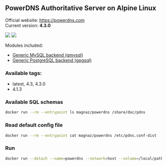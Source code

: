 PowerDNS Authoritative Server on Alpine Linux
---

Official website: <https://powerdns.com>  
Current version: **4.3.0**

[![](https://images.microbadger.com/badges/image/magnaz/powerdns.svg)](https://microbadger.com/images/magnaz/powerdns "Get your own image badge on microbadger.com") [![](https://images.microbadger.com/badges/version/magnaz/powerdns.svg)](https://microbadger.com/images/magnaz/powerdns "Get your own version badge on microbadger.com")

Modules included:
 - [Generic MySQL backend (gmysql)](https://doc.powerdns.com/authoritative/backends/generic-mysql.html)
 - [Generic PostgreSQL backend (gpgsql)](https://doc.powerdns.com/authoritative/backends/generic-postgresql.html)

### Available tags:
 - latest, 4.3, 4.3.0
 - 4.1.3

### Available SQL schemas
```bash
docker run --rm --entrypoint ls magnaz/powerdns /share/doc/pdns
```

### Read default config file
```bash
docker run --rm --entrypoint cat magnaz/powerdns /etc/pdns.conf-dist
```

### Run
```bash
docker run --detach --name=powerdns --network=host --volume=/local/path/to/pdns.conf:/etc/pdns.conf:ro magnaz/powerdns
```
